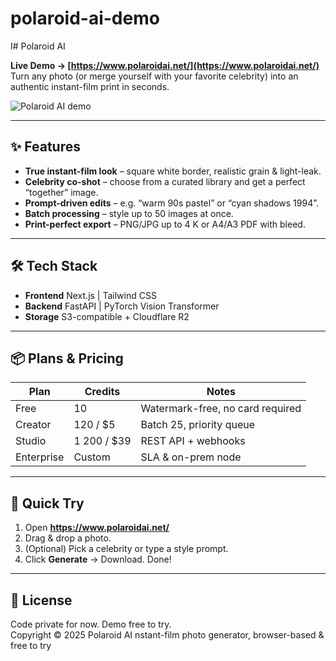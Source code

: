 # polaroid-ai-demo
I# Polaroid AI

**Live Demo → [https://www.polaroidai.net/](https://www.polaroidai.net/)**  
Turn any photo (or merge yourself with your favorite celebrity) into an authentic instant-film print in seconds.

![Polaroid AI demo](docs/demo.gif)

---

## ✨ Features
- **True instant-film look** – square white border, realistic grain & light-leak.
- **Celebrity co-shot** – choose from a curated library and get a perfect “together” image.
- **Prompt-driven edits** – e.g. “warm 90s pastel” or “cyan shadows 1994”.
- **Batch processing** – style up to 50 images at once.
- **Print-perfect export** – PNG/JPG up to 4 K or A4/A3 PDF with bleed.

---

## 🛠 Tech Stack
- **Frontend**  Next.js | Tailwind CSS  
- **Backend**   FastAPI | PyTorch Vision Transformer  
- **Storage**   S3-compatible + Cloudflare R2

---

## 📦 Plans & Pricing
| Plan | Credits | Notes |
|------|---------|-------|
| Free | 10 | Watermark-free, no card required |
| Creator | 120 / \$5 | Batch 25, priority queue |
| Studio | 1 200 / \$39 | REST API + webhooks |
| Enterprise | Custom | SLA & on-prem node |

---

## 🚀 Quick Try
1. Open **<https://www.polaroidai.net/>**  
2. Drag & drop a photo.  
3. (Optional) Pick a celebrity or type a style prompt.  
4. Click **Generate** → Download. Done!

---

## 📝 License
Code private for now. Demo free to try.  
Copyright © 2025 Polaroid AI
nstant-film photo generator, browser-based &amp; free to try
